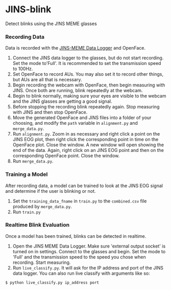 # JINS-blink
Detect blinks using the J!NS MEME glasses

### Recording Data
Data is recorded with the [JINS-MEME Data Logger](https://github.com/jins-meme/ES_R-DataLogger-for-Windows/releases) and OpenFace.
1. Connect the JINS data logger to the glasses, but do not start recording. Set the mode to'Full'. It is recommended to set the transmission speed to 100Hz.
2. Set OpenFace to record AUs. You may also set it to record other things, but AUs are all that is necessary.
3. Begin recording the webcam with OpenFace, then begin measuring with JINS. Once both are running, blink repeatedly at the webcam.
4. Begin to blink normally, making sure your eyes are visible to the webcam and the JINS glasses are getting a good signal.
5. Before stopping the recording blink repeatedly again. Stop measuring with JINS and then stop OpenFace.
6. Move the generated OpenFace and JINS files into a folder of your choosing, and modify the `path` variable in `alignment.py` and `merge_data.py`.
7. Run `alignment.py`. Zoom in as necessary and right click a point on the JINS EOG plot, then right click the corresponding point in time on the OpenFace plot. Close the window. A new window will open showing the end of the data. Again, right click on an JINS EOG point and then on the corresponding OpenFace point. Close the window.
8. Run `merge_data.py`.

### Training a Model 
After recording data, a model can be trained to look at the JINS EOG signal and determine if the user is blinking or not.
1. Set the `training_data_fname` in `train.py` to the `combined.csv` file produced by `merge_data.py`.
2. Run `train.py`

### Realtime Blink Evaluation
Once a model has been trained, blinks can be detected in realtime.
1. Open the JINS MEME Data Logger. Make sure 'external output socket' is turned on in settings. Connect to the glasses and begin. Set the mode to 'Full' and the transmission speed to the speed you chose when recording. Start measuring.
2. Run `live_classify.py`. It will ask for the IP address and port of the JINS data logger. You can also run live classify with arguments like so:
```sh
$ python live_classify.py ip_address port
```
